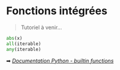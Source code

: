 # Fonctions intégrées

> Tutoriel à venir...

```python
abs(x)
all(iterable) 
any(iterable)
```
➡ _[Documentation Python - builtin functions](https://docs.python.org/3/library/functions.html)_
